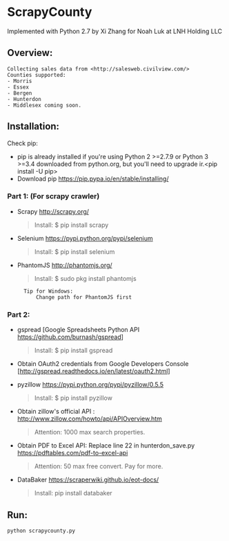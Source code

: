 # ScrapyCounty
Implemented with Python 2.7 by Xi Zhang for Noah Luk at LNH Holding LLC

## Overview:
    Collecting sales data from <http://salesweb.civilview.com/>
    Counties supported:
    - Morris
    - Essex
    - Bergen
    - Hunterdon
    - Middlesex coming soon.

## Installation:
Check pip:
 - pip is already installed if you're using Python 2 >=2.7.9 or Python 3 >=3.4 downloaded from python.org, but you'll need to upgrade ir.<pip install -U pip>
 - Download pip <https://pip.pypa.io/en/stable/installing/>

### Part 1: (For scrapy crawler)
- Scrapy <http://scrapy.org/>
	>Install:  $ pip install scrapy
- Selenium <https://pypi.python.org/pypi/selenium>
	>Install: $ pip install selenium
- PhantomJS <http://phantomjs.org/>
	>Install: $ sudo pkg install phantomjs

    	Tip for Windows:
        	Change path for PhantomJS first

### Part 2:
- gspread [Google Spreadsheets Python API <https://github.com/burnash/gspread>]
	>Install: $ pip install gspread
- Obtain OAuth2 credentials from Google Developers Console
	[http://gspread.readthedocs.io/en/latest/oauth2.html]
- pyzillow <https://pypi.python.org/pypi/pyzillow/0.5.5>
	>Install: $ pip install pyzillow
- Obtain zillow's official API :
  	<http://www.zillow.com/howto/api/APIOverview.htm>
	>Attention: 1000 max search properties.

- Obtain PDF to Excel API:
	Replace line 22 in hunterdon_save.py
	<https://pdftables.com/pdf-to-excel-api>
	>Attention: 50 max free convert. Pay for more.

- DataBaker <https://scraperwiki.github.io/eot-docs/>
	>Install: pip install databaker

## Run:
	python scrapycounty.py
